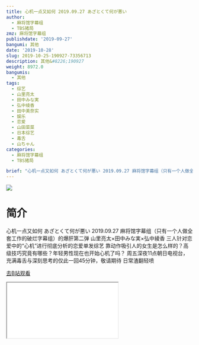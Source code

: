 ```yaml
---
title: 心机一点又如何 2019.09.27 あざとくて何が悪い
author:
  - 麻将馆字幕组
  - TBS猪局
zmz: 麻将馆字幕组
publishdate: '2019-09-27'
bangumi: 其他
date: '2019-10-28'
slug: 2019-10-25-190927-73356713
description: 其他&#8226;190927
weight: 8972.0
bangumis:
  - 其他
tags:
  - 综艺
  - 山里亮太
  - 田中みな実
  - 弘中绫香
  - 田中美奈实
  - 娱乐
  - 恋爱
  - 山田菜菜
  - 日本综艺
  - 毒舌
  - 山ちゃん
categories:
  - 麻将馆字幕组
  - TBS猪局

brief: "心机一点又如何 あざとくて何が悪い 2019.09.27 麻将馆字幕组（只有一个人做全套工作的破烂字幕组）的爆肝第二弹 山里亮太×田中みな実×弘中綾香 三人针对恋爱中的“心机”进行彻底分析的恋爱单发综艺 靠动作吸引人的女生是怎么样的？高级技巧究竟有哪些？年轻男性现在也开始心机了吗？ 周五深夜11点朝日电视台，充满毒舌与深刻思考的仅此一回45分钟，敬请期待 日常渣翻轻喷"
---
```

![](https://raw.githubusercontent.com/tcgriffith/owaraisite/master/static/tmpimg/1baf007791e5248ba492a6ace5f64e254fed6327.jpg.480.jpg)
# 简介  
心机一点又如何 あざとくて何が悪い  2019.09.27
麻将馆字幕组（只有一个人做全套工作的破烂字幕组）的爆肝第二弹
山里亮太×田中みな実×弘中綾香 三人针对恋爱中的“心机”进行彻底分析的恋爱单发综艺
靠动作吸引人的女生是怎么样的？高级技巧究竟有哪些？年轻男性现在也开始心机了吗？
周五深夜11点朝日电视台，充满毒舌与深刻思考的仅此一回45分钟，敬请期待
日常渣翻轻喷  

[去B站观看](https://www.bilibili.com/video/av73356713/)
<div class ="resp-container"><iframe class="testiframe" src="//player.bilibili.com/player.html?aid=73356713"", scrolling="no", allowfullscreen="true" > </iframe></div> 
